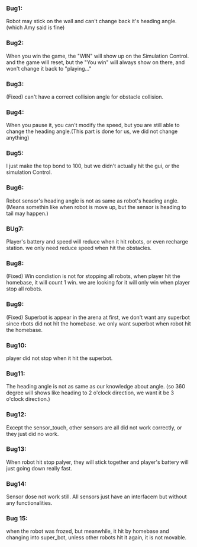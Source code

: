 ### Bug1:

Robot may stick on the wall and can't change back it's heading angle.(which Amy said is fine)

### Bug2:

When you win the game, the "WIN" will show up on the Simulation Control. and the game will reset, but the "You win" will always show on there, and won't change it back to "playing..."

### Bug3:

(Fixed)
can't have a correct collision angle for obstacle collision.

### Bug4:

When you pause it, you can't modify the speed, but you are still able to change the heading angle.(This part is done for us, we did not change anything)

### Bug5:

I just make the top bond to 100, but we didn't actually hit the gui, or the simulation Control. 

### Bug6:

Robot sensor's heading angle is not as same as robot's heading angle. (Means somethin like when robot is move up, but the sensor is heading to tail may happen.)

### BUg7:

Player's battery and speed will reduce when it hit robots, or even recharge station. we only need reduce speed when hit the obstacles.

### Bug8:

(Fixed)
Win condistion is not for stopping all robots, when player hit the homebase, it will count 1 win. we are looking for it will only win when player stop all robots.

### Bug9:
(Fixed)
Superbot is appear in the arena at first, we don't want any superbot since rbots did not hit the homebase. we only want superbot when robot hit the homebase.

### Bug10:

player did not stop when it hit the superbot.

### Bug11:

The heading angle is not as same as our knowledge about angle. (so 360 degree will shows like heading to 2 o'clock direction, we want it be 3 o'clock direction.)

### Bug12:

Except the sensor_touch, other sensors are all did not work correctly, or they just did no work. 

### Bug13:

When robot hit stop palyer, they will stick together and player's battery will just going down really fast.

### Bug14:

Sensor dose not work still. All sensors just have an interfacem but without any functionalities.

### Bug 15:

when the robot was frozed, but meanwhile, it hit by homebase and changing into super_bot, unless other robots hit it again, it is not movable.

